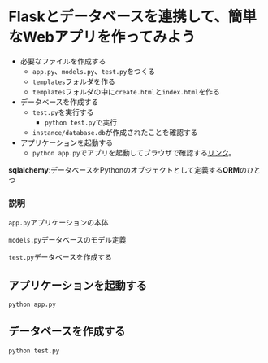 # Flaskとデータベースを連携して、簡単なWebアプリを作ってみよう

- 必要なファイルを作成する
  - ```app.py```、```models.py```、```test.py```をつくる
  - ```templates```フォルダを作る
  - ```templates```フォルダの中に```create.html```と```index.html```を作る
- データベースを作成する
  - ```test.py```を実行する
  	- ```python test.py```で実行
  - ```instance/database.db```が作成されたことを確認する
- アプリケーションを起動する
  - ```python app.py```でアプリを起動してブラウザで確認する[リンク](http://127.0.0.1:5000/)。


**sqlalchemy**:データベースをPythonのオブジェクトとして定義する**ORM**のひとつ

### 説明

```app.py```アプリケーションの本体

```models.py```データベースのモデル定義

```test.py```データベースを作成する

## アプリケーションを起動する
```
python app.py
```

## データベースを作成する
```
python test.py
```

